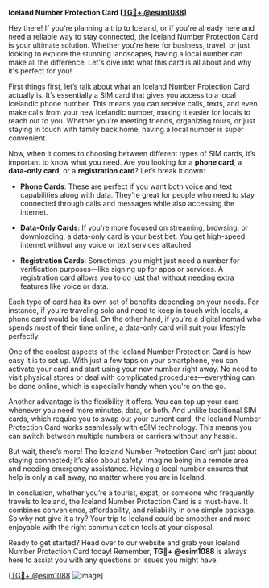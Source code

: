 **Iceland Number Protection Card [[TG💪+ @esim1088](https://t.me/s/esim1088)]**

Hey there! If you're planning a trip to Iceland, or if you're already here and need a reliable way to stay connected, the Iceland Number Protection Card is your ultimate solution. Whether you're here for business, travel, or just looking to explore the stunning landscapes, having a local number can make all the difference. Let's dive into what this card is all about and why it's perfect for you!

First things first, let’s talk about what an Iceland Number Protection Card actually is. It’s essentially a SIM card that gives you access to a local Icelandic phone number. This means you can receive calls, texts, and even make calls from your new Icelandic number, making it easier for locals to reach out to you. Whether you're meeting friends, organizing tours, or just staying in touch with family back home, having a local number is super convenient.

Now, when it comes to choosing between different types of SIM cards, it’s important to know what you need. Are you looking for a **phone card**, a **data-only card**, or a **registration card**? Let’s break it down:

- **Phone Cards**: These are perfect if you want both voice and text capabilities along with data. They’re great for people who need to stay connected through calls and messages while also accessing the internet.
  
- **Data-Only Cards**: If you're more focused on streaming, browsing, or downloading, a data-only card is your best bet. You get high-speed internet without any voice or text services attached.

- **Registration Cards**: Sometimes, you might just need a number for verification purposes—like signing up for apps or services. A registration card allows you to do just that without needing extra features like voice or data.

Each type of card has its own set of benefits depending on your needs. For instance, if you're traveling solo and need to keep in touch with locals, a phone card would be ideal. On the other hand, if you're a digital nomad who spends most of their time online, a data-only card will suit your lifestyle perfectly.

One of the coolest aspects of the Iceland Number Protection Card is how easy it is to set up. With just a few taps on your smartphone, you can activate your card and start using your new number right away. No need to visit physical stores or deal with complicated procedures—everything can be done online, which is especially handy when you're on the go.

Another advantage is the flexibility it offers. You can top up your card whenever you need more minutes, data, or both. And unlike traditional SIM cards, which require you to swap out your current card, the Iceland Number Protection Card works seamlessly with eSIM technology. This means you can switch between multiple numbers or carriers without any hassle.

But wait, there’s more! The Iceland Number Protection Card isn’t just about staying connected; it’s also about safety. Imagine being in a remote area and needing emergency assistance. Having a local number ensures that help is only a call away, no matter where you are in Iceland.

In conclusion, whether you’re a tourist, expat, or someone who frequently travels to Iceland, the Iceland Number Protection Card is a must-have. It combines convenience, affordability, and reliability in one simple package. So why not give it a try? Your trip to Iceland could be smoother and more enjoyable with the right communication tools at your disposal.

Ready to get started? Head over to our website and grab your Iceland Number Protection Card today! Remember, **TG💪+ @esim1088** is always here to assist you with any questions or issues you might have.

[[TG💪+ @esim1088](https://t.me/s/esim1088) ![Image](https://i.postimg.cc/Y0z9fWf4/image.png)]